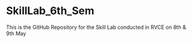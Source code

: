 # SkillLab_6th_Sem
This is the GitHub Repository for the Skill Lab conducted in RVCE on 8th &amp; 9th May 
